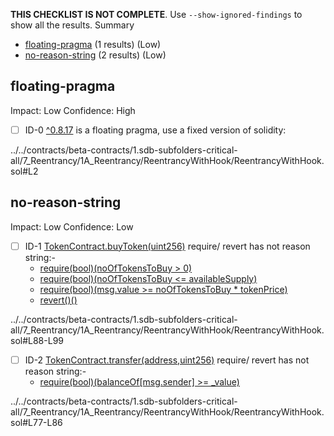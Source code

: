 **THIS CHECKLIST IS NOT COMPLETE**. Use `--show-ignored-findings` to show all the results.
Summary
 - [floating-pragma](#floating-pragma) (1 results) (Low)
 - [no-reason-string](#no-reason-string) (2 results) (Low)
## floating-pragma
Impact: Low
Confidence: High
 - [ ] ID-0
[^0.8.17](../../contracts/beta-contracts/1.sdb-subfolders-critical-all/7_Reentrancy/1A_Reentrancy/ReentrancyWithHook/ReentrancyWithHook.sol#L2) is a floating pragma, use a fixed version of solidity:

../../contracts/beta-contracts/1.sdb-subfolders-critical-all/7_Reentrancy/1A_Reentrancy/ReentrancyWithHook/ReentrancyWithHook.sol#L2


## no-reason-string
Impact: Low
Confidence: Low
 - [ ] ID-1
[TokenContract.buyToken(uint256)](../../contracts/beta-contracts/1.sdb-subfolders-critical-all/7_Reentrancy/1A_Reentrancy/ReentrancyWithHook/ReentrancyWithHook.sol#L88-L99) require/ revert has not reason string:- 
	- [require(bool)(noOfTokensToBuy > 0)](../../contracts/beta-contracts/1.sdb-subfolders-critical-all/7_Reentrancy/1A_Reentrancy/ReentrancyWithHook/ReentrancyWithHook.sol#L92)
	- [require(bool)(noOfTokensToBuy <= availableSupply)](../../contracts/beta-contracts/1.sdb-subfolders-critical-all/7_Reentrancy/1A_Reentrancy/ReentrancyWithHook/ReentrancyWithHook.sol#L93)
	- [require(bool)(msg.value >= noOfTokensToBuy * tokenPrice)](../../contracts/beta-contracts/1.sdb-subfolders-critical-all/7_Reentrancy/1A_Reentrancy/ReentrancyWithHook/ReentrancyWithHook.sol#L94)
	- [revert()()](../../contracts/beta-contracts/1.sdb-subfolders-critical-all/7_Reentrancy/1A_Reentrancy/ReentrancyWithHook/ReentrancyWithHook.sol#L98)

../../contracts/beta-contracts/1.sdb-subfolders-critical-all/7_Reentrancy/1A_Reentrancy/ReentrancyWithHook/ReentrancyWithHook.sol#L88-L99


 - [ ] ID-2
[TokenContract.transfer(address,uint256)](../../contracts/beta-contracts/1.sdb-subfolders-critical-all/7_Reentrancy/1A_Reentrancy/ReentrancyWithHook/ReentrancyWithHook.sol#L77-L86) require/ revert has not reason string:- 
	- [require(bool)(balanceOf[msg.sender] >= _value)](../../contracts/beta-contracts/1.sdb-subfolders-critical-all/7_Reentrancy/1A_Reentrancy/ReentrancyWithHook/ReentrancyWithHook.sol#L81)

../../contracts/beta-contracts/1.sdb-subfolders-critical-all/7_Reentrancy/1A_Reentrancy/ReentrancyWithHook/ReentrancyWithHook.sol#L77-L86


